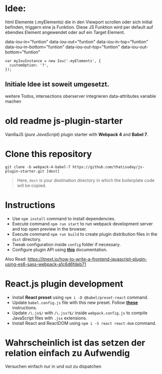 # Idee: 
  
  html Elemente (.myElements) die in den Viewport scrollen oder sich initial befinden, triggern eine js Funktion.
  Diese JS Funktion wird per default auf ebendies Element angewendet oder auf ein Target Element.
  
  data-iou-in="funtion"
  data-iou-out="funtion"
  data-iou-in-top="funtion"
  data-iou-in-bottom="funtion"
  data-iou-out-top="funtion"
  data-iou-out-bottom="funtion"
  


```
var myIouInstance = new Iou('.myElements', {
  customOption: '?',
});
```

## Initiale Idee ist soweit umgesetzt.

weitere Todos, intersections oberserver integrieren
data-attributes variable machen


# old readme js-plugin-starter

VanillaJS (_pure JavaScript_) plugin starter with **Webpack 4** and **Babel 7**.

# Clone this repository
```
git clone -b webpack-4-babel-7 https://github.com/thatisuday/js-plugin-starter.git [dest]
```

> Here, `dest` is your destination directory in which the boilerplate code will be copied.

# Instructions
- Use `npm install` command to install dependencies.
- Execute command `npm run start` to run webpack development server and top open preview in the browser.
- Execute command `npm run build` to create plugin distribution files in the `dist` directory.
- Tweak configuration inside `config` folder if necessary.
- Configure plugin API using [**this**](https://webpack.js.org/configuration/output/) documentation.

Also Read:
https://itnext.io/how-to-write-a-frontend-javascript-plugin-using-es6-sass-webpack-a1c6d6fdeb71

# React.js plugin development
- Install **React preset** using `npm i -D @babel/preset-react` command.
- Update `babel.config.js` file with this new preset. Follow [**these**](https://babeljs.io/docs/en/babel-preset-react) instructions.
- Update `/\.js$/` with `/\.jsx?$/` inside `webpack.config.js` to compile JavaScript files with `.jsx` extensions.
- Install React and ReactDOM using `npm i -S react react-dom` command.

# Wahrscheinlich ist das setzen der relation einfach zu Aufwendig

Versuchen einfach nur in und out zu dispatchen
